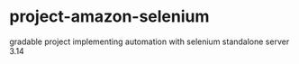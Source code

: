 # project-amazon-selenium
gradable project implementing automation with selenium standalone server 3.14
